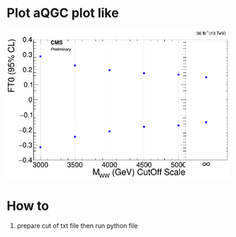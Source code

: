 # Plot aQGC plot like

![plot](test.png)

# How to

1. prepare cut of txt file then run python file
